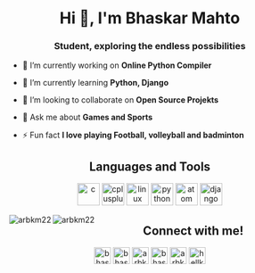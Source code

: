 <h1 align="center">Hi 👋, I'm Bhaskar Mahto</h1>
<h3 align="center">Student, exploring the endless possibilities</h3>

- 🔭 I’m currently working on **Online Python Compiler**

- 🌱 I’m currently learning **Python, Django**

- 👯 I’m looking to collaborate on **Open Source Projekts**

- 💬 Ask me about **Games and Sports**

- ⚡ Fun fact **I love playing Football, volleyball and badminton**

<h2 align="center">Languages and Tools</h2>
<p align="center">
    <img src="https://devicons.github.io/devicon/devicon.git/icons/c/c-original.svg" alt="c" width="40" height="40"/> 
    <img src="https://devicons.github.io/devicon/devicon.git/icons/cplusplus/cplusplus-original.svg" alt="cplusplus" width="40" height="40"/> 
    <img src="https://devicons.github.io/devicon/devicon.git/icons/linux/linux-original.svg" alt="linux" width="40" height="40"/> 
    <img src="https://devicons.github.io/devicon/devicon.git/icons/python/python-original.svg" alt="python" width="40" height="40"/>
    <img src="https://devicons.github.io/devicon/devicon.git/icons/atom/atom-original.svg" alt="atom" width="40" height="40"/>
    <img src="https://devicons.github.io/devicon/devicon.git/icons/django/django-original.svg" alt="django" width="40" height="40"/>
</p>

<p><img align="left" src="https://github-readme-stats.vercel.app/api/top-langs/?username=arbkm22&layout=compact" alt="arbkm22" /></p>

<p><img align="left" src="https://github-readme-stats.vercel.app/api?username=arbkm22&show_icons=true" alt="arbkm22" /></p>

<h2 align="center">Connect with me!</h2>
<p align="center">
<a href="https://twitter.com/bhaskar_maht0" target="blank"><img align="center" src="https://cdn.jsdelivr.net/npm/simple-icons@3.0.1/icons/twitter.svg" alt="bhaskar_maht0" height="30" width="30" /></a>    
<a href="https://linkedin.com/in/bhaskar-mahto" target="blank"><img align="center" src="https://cdn.jsdelivr.net/npm/simple-icons@3.0.1/icons/linkedin.svg" alt="bhaskar-mahto" height="30" width="30" /></a>   
<a href="https://fb.com/arbkm22" target="blank"><img align="center" src="https://cdn.jsdelivr.net/npm/simple-icons@3.0.1/icons/facebook.svg" alt="arbkm22" height="30" width="30" /></a>    
<a href="https://instagram.com/bhaskar_mahto" target="blank"><img align="center" src="https://cdn.jsdelivr.net/npm/simple-icons@3.0.1/icons/instagram.svg" alt="bhaskar_mahto" height="30" width="30" /></a>    
<a href="https://www.hackerrank.com/arbkm22" target="blank"><img align="center" src="https://cdn.jsdelivr.net/npm/simple-icons@3.0.1/icons/hackerrank.svg" alt="arbkm22" height="30" width="30" /></a>  
<a href="https://codeforces.com/profile/hellking22" target="blank"><img align="center" src="https://cdn.jsdelivr.net/npm/simple-icons@3.0.1/icons/codeforces.svg" alt="hellking22" height="30" width="30" /></a>    
</p>
